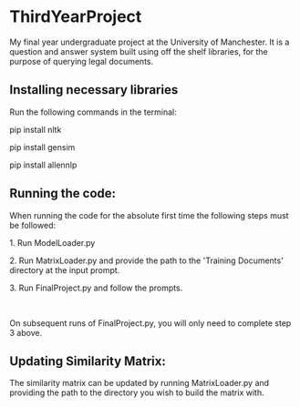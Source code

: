 # ThirdYearProject
My final year undergraduate project at the University of Manchester. It is a question and answer system built using off the shelf libraries, for the purpose of querying legal documents.

## Installing necessary libraries
Run the following commands in the terminal:
<p>pip install nltk</p>
<p>pip install gensim</p>
<p>pip install allennlp</p>

## Running the code:
When running the code for the absolute first time the following steps must be followed:
<p>1. Run ModelLoader.py</p>
<p>2. Run MatrixLoader.py and provide the path to the 'Training Documents' directory at the input prompt.</p>
<p>3. Run FinalProject.py and follow the prompts.</p>
<br>
<p>On subsequent runs of FinalProject.py, you will only need to complete step 3 above.</p>

## Updating Similarity Matrix:
The similarity matrix can be updated by running MatrixLoader.py and providing the path to the directory you wish to build the matrix with. 
